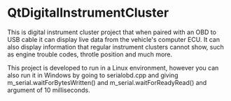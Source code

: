 # QtDigitalInstrumentCluster
This is digital instrument cluster project that when paired with an OBD to USB cable it can display live data from the vehicle's computer ECU. It can also display information that regular instrument clusters cannot show, such as engine trouble codes, throtle position and much more.

This project is developed to run in a Linux environment, however you can also run it in Windows by going to serialobd.cpp and giving m_serial.waitForBytesWritten() and m_serial.waitForReadyRead() and argument of 10 milliseconds.
